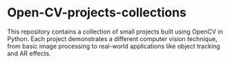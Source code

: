 # Open-CV-projects-collections
This repository contains a collection of small projects built using OpenCV in Python. Each project demonstrates a different computer vision technique, from basic image processing to real-world applications like object tracking and AR effects.
